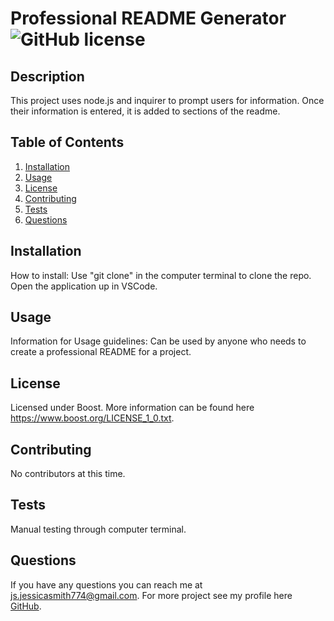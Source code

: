 # Professional README Generator       ![GitHub license](<https://img.shields.io/badge/License-Boost%201.0-lightblue.svg>)

  ## Description

  This project uses node.js and inquirer to prompt users for information. Once their information is entered, it is added to sections of the readme.

  ## Table of Contents
  1. [Installation](#installation)
  2. [Usage](#usage)
  3. [License](#license)
  4. [Contributing](#contributing)
  5. [Tests](#tests)
  6. [Questions](#questions)

  ## Installation 
  How to install:
  Use "git clone" in the computer terminal to clone the repo. Open the application up in VSCode.
  ## Usage 
  Information for Usage guidelines:
  Can be used by anyone who needs to create a professional README for a project.
  ## License 
  Licensed under Boost. More information can be found here https://www.boost.org/LICENSE_1_0.txt.
  ## Contributing 
  No contributors at this time.
  ## Tests 
  Manual testing through computer terminal.

  ## Questions 
  If you have any questions you can reach me at js.jessicasmith774@gmail.com. For more project see my profile here [GitHub](https://github.com/jess-smith49).
